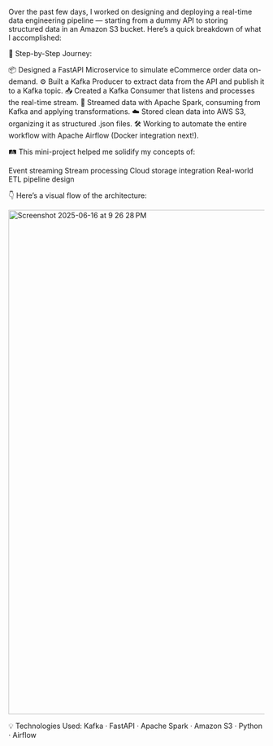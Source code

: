 Over the past few days, I worked on designing and deploying a real-time data engineering pipeline — starting from a dummy API to storing structured data in an Amazon S3 bucket. Here’s a quick breakdown of what I accomplished:

🔹 Step-by-Step Journey:

📦 Designed a FastAPI Microservice to simulate eCommerce order data on-demand.
⚙️ Built a Kafka Producer to extract data from the API and publish it to a Kafka topic.
📥 Created a Kafka Consumer that listens and processes the real-time stream.
🔁 Streamed data with Apache Spark, consuming from Kafka and applying transformations.
☁️ Stored clean data into AWS S3, organizing it as structured .json files.
🛠️ Working to automate the entire workflow with Apache Airflow (Docker integration next!).

🛤️ This mini-project helped me solidify my concepts of:

Event streaming
Stream processing
Cloud storage integration
Real-world ETL pipeline design

👇 Here’s a visual flow of the architecture:

<img width="991" alt="Screenshot 2025-06-16 at 9 26 28 PM" src="https://github.com/user-attachments/assets/ee3cba86-bdca-4b60-9408-aebe2cd0e49e" />

💡 Technologies Used: Kafka · FastAPI · Apache Spark · Amazon S3 · Python · Airflow



